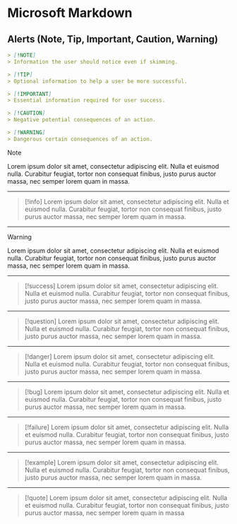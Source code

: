 # Microsoft Markdown

## Alerts (Note, Tip, Important, Caution, Warning)

```Markdown
> [!NOTE]
> Information the user should notice even if skimming.

> [!TIP]
> Optional information to help a user be more successful.

> [!IMPORTANT]
> Essential information required for user success.

> [!CAUTION]
> Negative potential consequences of an action.

> [!WARNING]
> Dangerous certain consequences of an action.
```

> [!NOTE]
>Lorem ipsum dolor sit amet, consectetur adipiscing elit. Nulla et euismod
>nulla. Curabitur feugiat, tortor non consequat finibus, justo purus auctor
>massa, nec semper lorem quam in massa.
---

>[!info]
>Lorem ipsum dolor sit amet, consectetur adipiscing elit. Nulla et euismod
>nulla. Curabitur feugiat, tortor non consequat finibus, justo purus auctor
>massa, nec semper lorem quam in massa.
---

>[!warning]
>Lorem ipsum dolor sit amet, consectetur adipiscing elit. Nulla et euismod
>nulla. Curabitur feugiat, tortor non consequat finibus, justo purus auctor
>massa, nec semper lorem quam in massa.
---

>[!success]
>Lorem ipsum dolor sit amet, consectetur adipiscing elit. Nulla et euismod
>nulla. Curabitur feugiat, tortor non consequat finibus, justo purus auctor
>massa, nec semper lorem quam in massa.
---

>[!question]
>Lorem ipsum dolor sit amet, consectetur adipiscing elit. Nulla et euismod
>nulla. Curabitur feugiat, tortor non consequat finibus, justo purus auctor
>massa, nec semper lorem quam in massa.
---

>[!danger]
>Lorem ipsum dolor sit amet, consectetur adipiscing elit. Nulla et euismod
>nulla. Curabitur feugiat, tortor non consequat finibus, justo purus auctor
>massa, nec semper lorem quam in massa.

---

>[!bug]
>Lorem ipsum dolor sit amet, consectetur adipiscing elit. Nulla et euismod
>nulla. Curabitur feugiat, tortor non consequat finibus, justo purus auctor
>massa, nec semper lorem quam in massa.
---

>[!failure]
>Lorem ipsum dolor sit amet, consectetur adipiscing elit. Nulla et euismod
>nulla. Curabitur feugiat, tortor non consequat finibus, justo purus auctor
>massa, nec semper lorem quam in massa.
---

>[!example]
>Lorem ipsum dolor sit amet, consectetur adipiscing elit. Nulla et euismod
>nulla. Curabitur feugiat, tortor non consequat finibus, justo purus auctor
>massa, nec semper lorem quam in massa.
---

>[!quote]
>Lorem ipsum dolor sit amet, consectetur adipiscing elit. Nulla et euismod
>nulla. Curabitur feugiat, tortor non consequat finibus, justo purus auctor
>massa, nec semper lorem quam in massa
